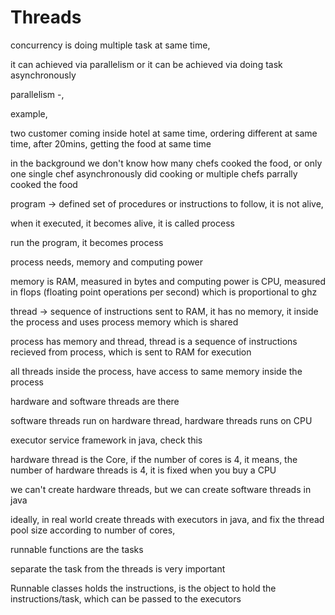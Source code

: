 # Threads

concurrency
is doing multiple task at same time,

it can achieved via parallelism or it can be achieved via doing task asynchronously

parallelism -,

example,

two customer coming inside hotel at same time, ordering different at same time, after 20mins, getting the food at same time

in the background we don't know how many chefs cooked the food, or only one single chef asynchronously did cooking or multiple chefs parrally cooked the food



program -> defined set of procedures or instructions to follow, it is not alive,

when it executed, it becomes alive, it is called process

run the program, it becomes process

process needs, memory and computing power

memory is RAM, measured in bytes and computing power is CPU, measured in flops (floating point operations per second) which is proportional to ghz


thread -> sequence of instructions sent to RAM, it has no memory, it inside the process and uses process memory which is shared

process has memory and thread, thread is a sequence of instructions recieved from process, which is sent to RAM for execution

all threads inside the process, have access to same memory inside the process

hardware and software threads are there


software threads run on hardware thread, hardware threads runs on CPU

executor service framework in java, check this


hardware thread is the Core, if the number of cores is 4, it means, the number of hardware threads is 4, it is fixed when you buy a CPU


we can't create hardware threads, but we can create software threads in java


ideally, in real world create threads with executors in java, and fix the thread pool size according to number of cores,

runnable functions are the tasks

separate the task from the threads is very important

Runnable classes holds the instructions, is the object to hold the instructions/task, which can be passed to the executors





